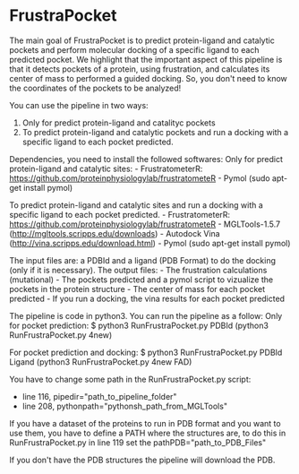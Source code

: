 # FrustraPocket

The main goal of FrustraPocket is to predict protein-ligand and catalytic pockets and perform molecular docking of a specific ligand to each predicted pocket.
We highlight that the important aspect of this pipeline is that it detects pockets of a protein, using frustration, and calculates its center of mass to performed a guided docking. So, you don't need to know the coordinates of the pockets to be analyzed!

You can use the pipeline in two ways:
1) Only for predict protein-ligand and catalityc pockets
2) To predict protein-ligand and catalytic pockets and run a docking with a specific ligand to each pocket predicted.

Dependencies, you need to install the followed softwares: 
Only for predict protein-ligand and catalytic sites: 
	- FrustratometerR: https://github.com/proteinphysiologylab/frustratometeR
	- Pymol (sudo apt-get install pymol)

To predict protein-ligand and catalytic sites and run a docking with a specific ligand to each pocket predicted.
	- FrustratometerR: https://github.com/proteinphysiologylab/frustratometeR
	- MGLTools-1.5.7 (http://mgltools.scripps.edu/downloads)
	- Autodock Vina (http://vina.scripps.edu/download.html)
	- Pymol (sudo apt-get install pymol)
	
	
The input files are: a PDBId and a ligand (PDB Format) to do the docking (only if it is necessary).
The output files:
	- The frustration calculations (mutational)
	- The pockets predicted and a pymol script to vizualize the pockets in the protein structure
	- The center of mass for each pocket predicted
	- If you run a docking, the vina results for each pocket predicted


The pipeline is code in python3. 
You can run the pipeline as a follow:
Only for pocket prediction:
$ python3 RunFrustraPocket.py PDBId (python3 RunFrustraPocket.py 4new)

For pocket prediction and docking:
$ python3 RunFrustraPocket.py PDBId Ligand (python3 RunFrustraPocket.py 4new FAD) 

You have to change some path in the RunFrustraPocket.py script:
- line 116, pipedir="path_to_pipeline_folder"
- line 208, pythonpath="pythonsh_path_from_MGLTools"


If you have a dataset of the proteins to run in PDB format and you want to use them, you have to define a PATH where the structures are, to do this in RunFrustraPocket.py in line 119 set the pathPDB="path_to_PDB_Files"

If you don't have the PDB structures the pipeline will download the PDB.
